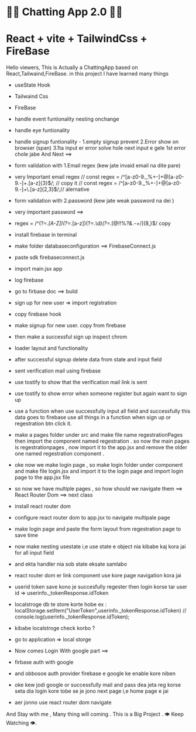 # 🚀🚀 Chatting App 2.0 🚀🚀
# React + vite + TailwindCss + FireBase


Hello viewers, This is Actually a ChattingApp based on React,Tailwaind,FireBase.
in this project I have learned many things
- useState Hook
- Tailwaind Css 
- FireBase
- handle event funtionality nesting onchange
- handle eye funtionality
- handle signup funtionality - 1.empty signup prevent 2.Error show on browser (span) 3.1ta input er error solve hole next input e gele 1st error chole jabe And Next ==>

- form validation with 1.Email regex (kew jate invaid email na dite pare) 
- very Important email regex // const regex = /^[a-z0-9._%+-]+@[a-z0-9.-]+\.[a-z]{3}$/; // copy it 
                    //  const regex = /^[a-z0-9._%+-]+@[a-z0-9.-]+\.[a-z]{2,3}$/;// alernative

- form validation with 2.password (kew jate weak password na dei )  
- very important password ==>
- regex  = /^(?=.*[A-Z])(?=.*[a-z])(?=.*\d)(?=.*[@$!%*?&.\-+*/])[A-Za-z\d@$!%*?&.\-+*/]{8,}$/  copy  
- install firebase in terminal
- make folder databaseconfiguration ==> FirebaseConnect.js
- paste sdk firebaseconnect.js
- import main.jsx app
- log firebase 
- go to firbase doc ==> build
- sign up for new user => import registration
- copy firebase hook 
- make signup for new user. copy from firebase
- then make a successful sign up inspect chrom
- loader layout and functionality
- after successful signup delete data from state and input field
- sent verification mail using firebase
- use tostify to show that the verification mail link is sent 
- use tostify to show error when someone register but again want to sign up
- use a function when use successfully input all field and successfully this data goes to firebase use all things in a function when sign up or regestration btn click it.
- make a pages folder under src and make file name regestrationPages then import the component named regestration . so now the main pages is regestrationpages , now import it to the app.jsx and remove the older one named regestration component . 

- oke now we make login page , so make login folder under component and make file login.jsx and import it to the login page and import login page to the app.jsx file 
- so now we have multiple pages , so how should we navigate them ==> React Router Dom ==> next class

- install react router dom
- configure react router dom to app.jsx to navigate multipale page
- make login page and paste the form layout from regestration page to save time
- now make nesting usestate i,e use state e object nia kibabe kaj kora jai  for all input field
- and ekta handler nia sob state eksate samlabo 
- react router dom er link component use kore page navigation kora jai
- userid token save kono je succesfully regester then login korse tar user id => userinfo._tokenResponse.idToken 
- localstroge db te store korte hobe ex : localStorage.setItem("UserToken",userinfo._tokenResponse.idToken)
                                                           // console.log(userinfo._tokenResponse.idToken);
- kibabe localstroge check korbo ?
- go to application => local storge 
- Now comes Login With google part ==>
- firbase auth with google 
- and obbosoe auth provider firebase e google ke enable kore niben 
- oke kew jodi google or successfully mail and pass dea jeta reg korse seta dia login kore tobe se je jono next page i,e home page e jai 
- aer jonno use react router dom navigate 



 
And Stay with me , Many thing will coming . This is a Big Project . 👁️ Keep Watching 👁️.